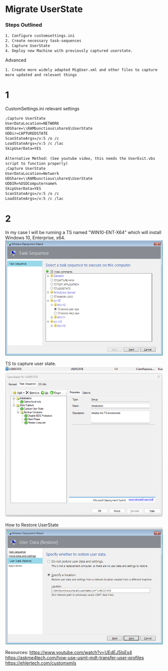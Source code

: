 # Migrate UserState

### Steps Outlined   
```
1. Configure customsettings.ini
2. Create necessary task-sequences
3. Capture UserState
4. Deploy new Machine with previously captured userstate.
```

Advanced
```
1. Create more widely adapted MigUser.xml and other files to capture more updated and relevant things
```

# 1
CustomSettings.ini relevant settings   
``` 
;Capture UserState
UserDataLocation=NETWORK
UDShare=\\RAMbunctious\share$\UserState
UDDir=CAPTUREDSTATE
ScanStateArgs=/v:5 /o /c
LoadStateArgs=/v:5 /c /lac
SkipUserData=YES

Alternative Method: (See youtube video, this needs the UserExit.vbs script to function properly)
;Capture UserState
UserDataLocation=Network
UDShare=\\RAMbunctious\share$\UserState
UDDIR=%OSDComputername%
SkipUserData=YES
ScanStateArgs=/v:5 /o /c
LoadStateArgs=/v:5 /c /lac
``` 

# 2

In my case I will be running a TS named "WIN10-ENT-X64" which will install Windows 10, Enterprise, x64.   
![](_resources/1.png)

TS to capture user state.   
![](_resources/2.png)

How to Restore UserState   
![](_resources/3.png)




Resources:
https://www.youtube.com/watch?v=UEdEJ5lsEs4   
https://askme4tech.com/how-use-usmt-mdt-transfer-user-profiles   
https://ehlertech.com/customxmls   
